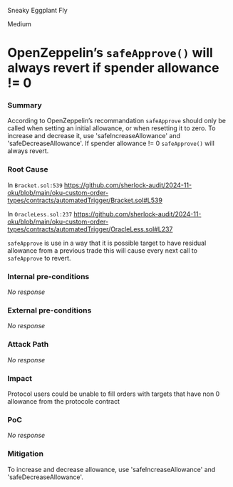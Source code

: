 Sneaky Eggplant Fly

Medium

# OpenZeppelin’s `safeApprove()` will always revert if spender allowance != 0

### Summary

According to OpenZeppelin’s recommandation `safeApprove` should only be called when setting an initial allowance, or when resetting it to zero. To increase and decrease it, use 'safeIncreaseAllowance' and 'safeDecreaseAllowance'.  If spender allowance != 0 `safeApprove()` will always revert. 

### Root Cause

In `Bracket.sol:539`
https://github.com/sherlock-audit/2024-11-oku/blob/main/oku-custom-order-types/contracts/automatedTrigger/Bracket.sol#L539

In `OracleLess.sol:237`
https://github.com/sherlock-audit/2024-11-oku/blob/main/oku-custom-order-types/contracts/automatedTrigger/OracleLess.sol#L237

`safeApprove` is use in a way that it is possible target to have residual allowance from a previous trade this will cause every next call to `safeApprove` to revert.

### Internal pre-conditions

_No response_

### External pre-conditions

_No response_

### Attack Path

_No response_

### Impact

Protocol users could be unable to fill orders with targets that have non 0 allowance from the protocole contract

### PoC

_No response_

### Mitigation

To increase and decrease allowance, use 'safeIncreaseAllowance' and 'safeDecreaseAllowance'.